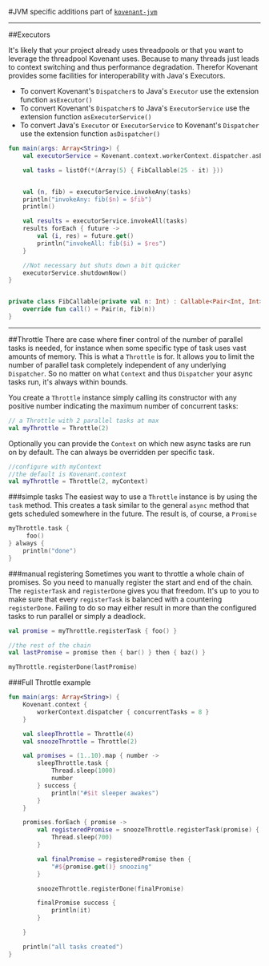 #JVM specific additions
part of [`kovenant-jvm`](../index.md#artifacts)

---

##Executors

It's likely that your project already uses threadpools or that you want to leverage the threadpool
Kovenant uses. Because to many threads just leads to context switching and thus performance degradation.
Therefor Kovenant provides some facilities for interoperability with Java's Executors. 

* To convert Kovenant's `Dispatcher`s to Java's `Executor` use the extension function `asExecutor()` 
* To convert Kovenant's `Dispatcher`s to Java's `ExecutorService` use the extension function `asExecutorService()`
* To convert Java's `Executor` or `ExecutorService` to Kovenant's `Dispatcher` use the extension function `asDispatcher()`


```kt
fun main(args: Array<String>) {
    val executorService = Kovenant.context.workerContext.dispatcher.asExecutorService()

    val tasks = listOf(*(Array(5) { FibCallable(25 - it) }))


    val (n, fib) = executorService.invokeAny(tasks)
    println("invokeAny: fib($n) = $fib")
    println()

    val results = executorService.invokeAll(tasks)
    results forEach { future ->
        val (i, res) = future.get()
        println("invokeAll: fib($i) = $res")
    }

    //Not necessary but shuts down a bit quicker
    executorService.shutdownNow()
}


private class FibCallable(private val n: Int) : Callable<Pair<Int, Int>> {
    override fun call() = Pair(n, fib(n))
}
```

---

##Throttle
There are case where finer control of the number of parallel tasks is needed, for instance when some specific type of task uses vast amounts of memory. This is what a `Throttle` is for. It allows you to limit the number of parallel task completely independent of any underlying `Dispatcher`. So no matter on what `Context` and thus `Dispatcher` your async tasks run, it's always within bounds. 

You create a `Throttle` instance simply calling its constructor with any positive number indicating the maximum number of concurrent tasks:

```kotlin
// a Throttle with 2 parallel tasks at max
val myThrottle = Throttle(2)
```

Optionally you can provide the `Context` on which new async tasks are run on by default. The can always be overridden per specific task. 

```kotlin
//configure with myContext
//the default is Kovenant.context
val myThrottle = Throttle(2, myContext)
```

###simple tasks
The easiest way to use a `Throttle` instance is by using the `task` method. This creates a task similar to the general `async` method that gets scheduled somewhere in the future. The result is, of course, a `Promise`

```kotlin
myThrottle.task {
     foo()
} always {
    println("done")
}
```

###manual registering
Sometimes you want to throttle a whole chain of promises. So you need to manually register the start and end of the chain. The `registerTask` and `registerDone` gives you that freedom. It's up to you to make sure that every `registerTask` is balanced with a countering `registerDone`. Failing to do so may either result in more than the configured tasks to run parallel or simply a deadlock.

```kotlin
val promise = myThrottle.registerTask { foo() }

//the rest of the chain
val lastPromise = promise then { bar() } then { baz() }

myThrottle.registerDone(lastPromise)
```

###Full Throttle example
```kt
fun main(args: Array<String>) {
    Kovenant.context {
        workerContext.dispatcher { concurrentTasks = 8 }
    }

    val sleepThrottle = Throttle(4)
    val snoozeThrottle = Throttle(2)

    val promises = (1..10).map { number ->
        sleepThrottle.task {
            Thread.sleep(1000)
            number
        } success {
            println("#$it sleeper awakes")
        }
    }

    promises.forEach { promise ->
        val registeredPromise = snoozeThrottle.registerTask(promise) {
            Thread.sleep(700)
        }

        val finalPromise = registeredPromise then {
            "#${promise.get()} snoozing"
        }

        snoozeThrottle.registerDone(finalPromise)

        finalPromise success {
            println(it)
        }

    }

    println("all tasks created")
}
```
  